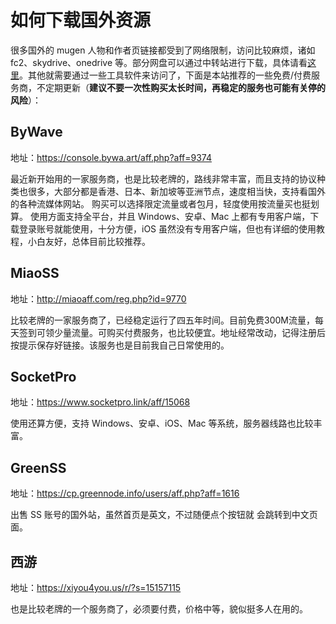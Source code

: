 # 如何下载国外资源

很多国外的 mugen 人物和作者页链接都受到了网络限制，访问比较麻烦，诸如 fc2、skydrive、onedrive 等。部分网盘可以通过中转站进行下载，具体请看[这里](https://qxmugen.com/portal/8)。其他就需要通过一些工具软件来访问了，下面是本站推荐的一些免费/付费服务商，不定期更新（**建议不要一次性购买太长时间，再稳定的服务也可能有关停的风险**）：

## ByWave

地址：<a href="https://console.bywa.art/aff.php?aff=9374" target="__blank">https://console.bywa.art/aff.php?aff=9374</a>

最近新开始用的一家服务商，也是比较老牌的，路线非常丰富，而且支持的协议种类也很多，大部分都是香港、日本、新加坡等亚洲节点，速度相当快，支持看国外的各种流媒体网站。
购买可以选择限定流量或者包月，轻度使用按流量买也挺划算。
使用方面支持全平台，并且 Windows、安卓、Mac 上都有专用客户端，下载登录账号就能使用，十分方便，iOS 虽然没有专用客户端，但也有详细的使用教程，小白友好，总体目前比较推荐。

## MiaoSS

地址：<a href="http://miaoaff.com/reg.php?id=9770" target="__blank">http://miaoaff.com/reg.php?id=9770</a>

比较老牌的一家服务商了，已经稳定运行了四五年时间。目前免费300M流量，每天签到可领少量流量。可购买付费服务，也比较便宜。地址经常改动，记得注册后按提示保存好链接。该服务也是目前我自己日常使用的。

## SocketPro

地址：<a href="https://www.socketpro.link/aff/15068" target="__blank">https://www.socketpro.link/aff/15068</a>

使用还算方便，支持 Windows、安卓、iOS、Mac 等系统，服务器线路也比较丰富。

## GreenSS

地址：<a href="https://cp.greennode.info/users/aff.php?aff=1616" target="__blank">https://cp.greennode.info/users/aff.php?aff=1616</a>

出售 SS 账号的国外站，虽然首页是英文，不过随便点个按钮就 会跳转到中文页面。

## 西游

地址：<a href="https://xiyou4you.us/r/?s=15157115" target="__blank">https://xiyou4you.us/r/?s=15157115</a>

也是比较老牌的一个服务商了，必须要付费，价格中等，貌似挺多人在用的。
